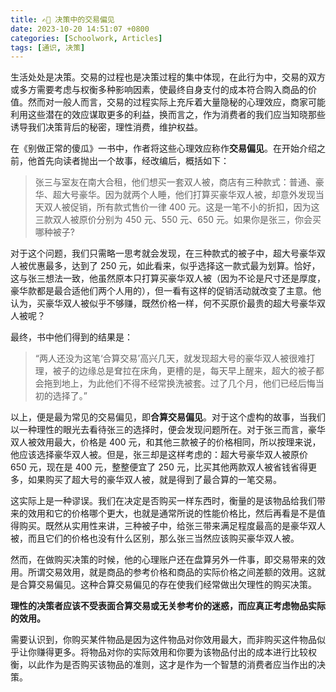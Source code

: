```yaml
---
title: ✍🏻 决策中的交易偏见
date: 2023-10-20 14:51:07 +0800
categories: [Schoolwork, Articles]
tags: [通识, 决策]
---
```


生活处处是决策。交易的过程也是决策过程的集中体现，在此行为中，交易的双方或多方需要考虑与权衡多种影响因素，使最终自身支付的成本符合购入商品的价值。然而对一般人而言，交易的过程实际上充斥着大量隐秘的心理效应，商家可能利用这些潜在的效应谋取更多的利益，换而言之，作为消费者的我们应当知晓那些诱导我们决策背后的秘密，理性消费，维护权益。

在《别做正常的傻瓜》一书中，作者将这些心理效应称作**交易偏见**。在开始介绍之前，他首先向读者抛出一个故事，经改编后，概括如下：

> 张三与室友在南大合租，他们想买一套双人被，商店有三种款式：普通、豪华、超大号豪华。因为就两个人睡，他们打算买豪华双人被，却意外发现当天双人被促销，所有款式售价一律 400 元。这是一笔不小的折扣，因为这三款双人被原价分别为 450 元、550 元、650 元。如果你是张三，你会买哪种被子?

对于这个问题，我们只需略一思考就会发现，在三种款式的被子中，超大号豪华双人被优惠最多，达到了 250 元，如此看来，似乎选择这一款式最为划算。恰好，这与张三想法一致，他虽然原本只打算买豪华双人被（因为不论是尺寸还是厚度，豪华款都是最合适他们两个人用的），但一看有这样的促销活动就改变了主意。他认为，买豪华双人被似乎不够赚，既然价格一样，何不买原价最贵的超大号豪华双人被呢？

最终，书中他们得到的结果是：

> “两人还没为这笔‘合算交易’高兴几天，就发现超大号的豪华双人被很难打理，被子的边缘总是耷拉在床角，更槽的是，每天早上醒来，超大的被子都会拖到地上，为此他们不得不经常换洗被套。过了几个月，他们已经后悔当初的选择了。”

以上，便是最为常见的交易偏见，即**合算交易偏见**。对于这个虚构的故事，当我们以一种理性的眼光去看待张三的选择时，便会发现问题所在。对于张三而言，豪华双人被效用最大，价格是 400 元，和其他三款被子的价格相同，所以按理来说，他应该选择豪华双人被。但是，张三却是这样考虑的：超大号豪华双人被原价 650 元，现在是 400 元，整整便宜了 250 元，比买其他两款双人被省钱省得更多，如果购买了超大号的豪华双人被，就是得到了最合算的一笔交易。

这实际上是一种谬误。我们在决定是否购买一样东西时，衡量的是该物品给我们带来的效用和它的价格哪个更大，也就是通常所说的性能价格比，然后再看是不是值得购买。既然从实用性来讲，三种被子中，给张三带来满足程度最高的是豪华双人被，而且它们的价格也没有什么区别，那么张三当然应该购买豪华双人被。

然而，在做购买决策的时候，他的心理账户还在盘算另外一件事，即交易带来的效用。所谓交易效用，就是商品的参考价格和商品的实际价格之间差额的效用。这就是合算交易偏见。这种合算交易偏见的存在使我们经常做出欠理性的购买决策。

**理性的决策者应该不受表面合算交易或无关参考价的迷惑，而应真正考虑物品实际的效用。**

需要认识到，你购买某件物品是因为这件物品对你效用最大，而非购买这件物品似乎让你赚得更多。将物品对你的实际效用和你要为该物品付出的成本进行比较权衡，以此作为是否购买该物品的准则，这才是作为一个智慧的消费者应当作出的决策。
